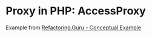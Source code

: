 # Proxy in PHP: AccessProxy
Example from [Refactoring.Guru - Conceptual Example](https://refactoring.guru/design-patterns/proxy/php/example)
